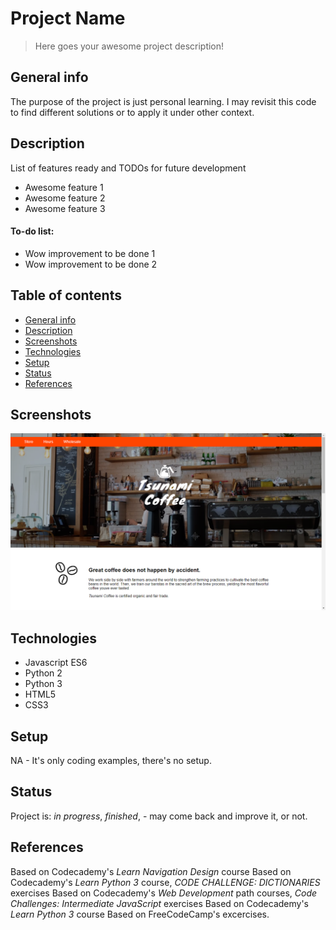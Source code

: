 # Project Name
> Here goes your awesome project description!

## General info
The purpose of the project is just personal learning. I may revisit this code to find different solutions or to apply it under other context. 

## Description
List of features ready and TODOs for future development
* Awesome feature 1
* Awesome feature 2
* Awesome feature 3

#### To-do list:
* Wow improvement to be done 1
* Wow improvement to be done 2


## Table of contents
* [General info](#general-info)
* [Description](#description)
* [Screenshots](#screenshots)
* [Technologies](#technologies)
* [Setup](#setup)
* [Status](#status)
* [References](#references)


## Screenshots
![Example screenshot](./img/screenshot.png)

## Technologies
* Javascript ES6
* Python 2
* Python 3
* HTML5
* CSS3

## Setup
NA - It's only coding examples, there's no setup.

## Status
Project is: _in progress_, _finished_, - may come back and improve it, or not.


## References
Based on Codecademy's _Learn Navigation Design_ course
Based on Codecademy's _Learn Python 3_ course, _CODE CHALLENGE: DICTIONARIES_ exercises
Based on Codecademy's _Web Development_ path courses, _Code Challenges: Intermediate JavaScript_ exercises
Based on Codecademy's _Learn Python 3_ course
Based on FreeCodeCamp's excercises.
